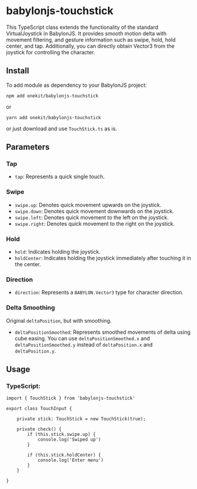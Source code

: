 
# babylonjs-touchstick

This TypeScript class extends the functionality of the standard VirtualJoystick in BabylonJS. It provides smooth motion delta with movement filtering, and gesture information such as swipe, hold, hold center, and tap. Additionally, you can directly obtain Vector3 from the joystick for controlling the character.

## Install

To add module as dependency to your BabylonJS project:
```shell
npm add onekit/babylonjs-touchstick
```
or
```shell
yarn add onekit/babylonjs-touchstick
```

or just download and use `TouchStick.ts` as is.


## Parameters

### Tap

- `tap`: Represents a quick single touch.

### Swipe

- `swipe.up`: Denotes quick movement upwards on the joystick.
- `swipe.down`: Denotes quick movement downwards on the joystick.
- `swipe.left`: Denotes quick movement to the left on the joystick.
- `swipe.right`: Denotes quick movement to the right on the joystick.

### Hold

- `hold`: Indicates holding the joystick.
- `holdCenter`: Indicates holding the joystick immediately after touching it in the center.

### Direction

- `direction`: Represents a `BABYLON.Vector3` type for character direction.

### Delta Smoothing

Original `deltaPosition`, but with smoothing.
- `deltaPositionSmoothed`: Represents smoothed movements of delta using cube easing. You can use `deltaPositionSmoothed.x` and `deltaPositionSmoothed.y` instead of `deltaPosition.x` and `deltaPosition.y`.

## Usage

### TypeScript: 
```TS
import { TouchStick } from 'babylonjs-touchstick'

export class TouchInput {

    private stick: TouchStick = new TouchStick(true);
    
    private check() {
        if (this.stick.swipe.up) {
            console.log('Swiped up')
        }
        
        if (this.stick.holdCenter) {
            console.log('Enter menu')
        }
    }

}
```